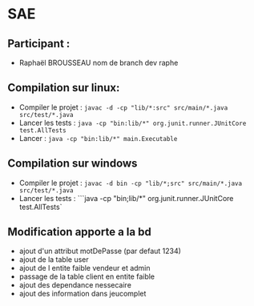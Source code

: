 # SAE 

## Participant :

- Raphaël BROUSSEAU nom de branch dev raphe 

## Compilation  sur linux: 

- Compiler le projet : ```javac -d -cp "lib/*:src" src/main/*.java src/test/*.java```
- Lancer les tests : ```java -cp "bin:lib/*" org.junit.runner.JUnitCore test.AllTests```
- Lancer : ```java -cp "bin:lib/*" main.Executable```

## Compilation sur windows 

- Compiler le projet : ```javac -d bin -cp "lib/*;src" src/main/*.java src/test/*.java```
- Lancer les tests : ```java -cp "bin;lib/*" org.junit.runner.JUnitCore test.AllTests`

## Modification apporte a la bd
- ajout d'un attribut motDePasse (par defaut 1234)
- ajout de la table user
- ajout de l entite faible vendeur et admin
- passage de la table client en entite faible
- ajout des dependance nessecaire 
- ajout des information dans jeucomplet 